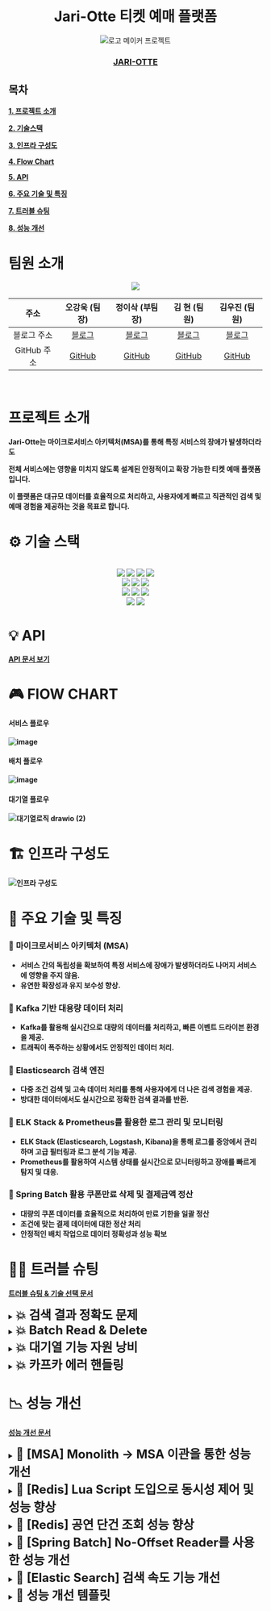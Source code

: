 <div align="center">
  
# Jari-Otte 티켓 예매 플랫폼
![로고 메이커 프로젝트](https://github.com/user-attachments/assets/1d90f74c-168a-4686-a5a7-553d2ea7c46c)<br>
### <Strong>[JARI-OTTE](https://www.jariotte.store/)<Strong>
</div>


## 목차

[1. 프로젝트 소개](#프로젝트-소개)

[2. 기술스택](#-기술-스택)

[3. 인프라 구성도](#-인프라-구성도)

[4. Flow Chart](#-FLOW-CHART)

[5. API](#-api)

[6. 주요 기술 및 특징](#-주요-기술-및-특징)

[7. 트러블 슈팅](#-트러블-슈팅)

[8. 성능 개선](#-성능-개선)

# 팀원 소개
<div align=center> 
<img src="https://github.com/user-attachments/assets/fc09bfec-299e-48ec-8a26-65dd89abdbfd">
</div>

<div align=center> 
  
| 주소       | 오강욱 (팀장)                 | 정이삭 (부팀장)                 | 김 현 (팀원)                  | 김우진 (팀원)                 |
|:------------:|:-----------------------------:|:-----------------------------:|:-----------------------------:|:-----------------------------:|
| 블로그 주소      | [블로그](https://velog.io/@kanguk_o/posts) | [블로그](https://velog.io/@isdev7057/posts) | [블로그](https://hyun-my-it-blog.tistory.com/) | [블로그](https://velog.io/@boom3652/posts) |
| GitHub 주소     | [GitHub](https://github.com/KangWookOh) | [GitHub](https://github.com/golden-hamster) | [GitHub](https://github.com/ican0422) | [GitHub](https://github.com/Woojin1123) |

</div>
<Br>

# 프로젝트 소개
Jari-Otte는 <Strong>마이크로서비스 아키텍처(MSA)</Strong>를 통해 특정 서비스의 장애가 발생하더라도

전체 서비스에는 영향을 미치지 않도록 설계된 안정적이고 확장 가능한 티켓 예매 플랫폼입니다.

이 플랫폼은 대규모 데이터를 효율적으로 처리하고, 사용자에게 빠르고 직관적인 검색 및 예매 경험을 제공하는 것을 목표로 합니다.

# ⚙ 기술 스택

<div align=center> 


  <br>
  <img src="https://img.shields.io/badge/springboot-6DB33F?style=for-the-badge&logo=spring&logoColor=white"> 
  <img src="https://img.shields.io/badge/mysql-4479A1?style=for-the-badge&logo=mysql&logoColor=white"> 
  <img src="https://img.shields.io/badge/spring security-6DB33F?style=for-the-badge&logo=springsecurity&logoColor=white"> 
  <img src="https://img.shields.io/badge/redis-FF4438?style=for-the-badge&logo=redis&logoColor=white"> 
  <br>



  <img src="https://img.shields.io/badge/elasticsearch-005571?style=for-the-badge&logo=elasticsearch&logoColor=white">
  <img src="https://img.shields.io/badge/ELK-005571?style=for-the-badge&logo=elasticstack&logoColor=white">
  <img src="https://img.shields.io/badge/KAFKA-231F20?style=for-the-badge&logo=apachekafka&logoColor=white">
  <br>

  <img src="https://img.shields.io/badge/amazon s3-569A31?style=for-the-badge&logo=amazons3&logoColor=black"> 
  <img src="https://img.shields.io/badge/amazonaws-232F3E?style=for-the-badge&logo=amazonaws&logoColor=white"> 
  <img src="https://img.shields.io/badge/amazon ecs-FF9900?style=for-the-badge&logo=amazonecs&logoColor=white">
  <br>

  <img src="https://img.shields.io/badge/github-181717?style=for-the-badge&logo=github&logoColor=white">
  <img src="https://img.shields.io/badge/git-F05032?style=for-the-badge&logo=git&logoColor=white">
  <br>
</div>

# 💡 API
[API 문서 보기](https://documenter.getpostman.com/view/37572363/2sAYBSjDDo)

# 🎮 FlOW CHART
<h4>서비스 플로우</h4>

![image](https://github.com/user-attachments/assets/c46525e9-bc86-4c46-9d31-65c3d7c4cdb8)

<h4>배치 플로우</h4>

![image](https://github.com/user-attachments/assets/de1c6a2f-2c8c-494f-b55a-5103fbd4267c)

<h4>대기열 플로우</h4>

![대기열로직 drawio (2)](https://github.com/user-attachments/assets/6c278085-1464-4812-881f-f66e7f9c7a4f)



# 🏗 인프라 구성도
![인프라 구성도](https://github.com/user-attachments/assets/a90ce3a1-2b68-4c86-bdf6-3b7c2558fbf6)

# 🚀 주요 기술 및 특징
### 🍕 __마이크로서비스 아키텍처 (MSA)__
   - 서비스 간의 독립성을 확보하여 특정 서비스에 장애가 발생하더라도 나머지 서비스에 영향을 주지 않음.
   - 유연한 확장성과 유지 보수성 향상.

### 🍕 __Kafka 기반 대용량 데이터 처리__
   - Kafka를 활용해 실시간으로 대량의 데이터를 처리하고, 빠른 이벤트 드라이븐 환경을 제공.
   - 트래픽이 폭주하는 상황에서도 안정적인 데이터 처리.

### 🍕 __Elasticsearch 검색 엔진__
   - 다중 조건 검색 및 고속 데이터 처리를 통해 사용자에게 더 나은 검색 경험을 제공.
   - 방대한 데이터에서도 실시간으로 정확한 검색 결과를 반환.

### 🍕 __ELK Stack & Prometheus를 활용한 로그 관리 및 모니터링__
   - ELK Stack (Elasticsearch, Logstash, Kibana)을 통해 로그를 중앙에서 관리하며 고급 필터링과 로그 분석 기능 제공.
   - Prometheus를 활용하여 시스템 상태를 실시간으로 모니터링하고 장애를 빠르게 탐지 및 대응.
### 🍕 Spring Batch 활용 쿠폰만료 삭제 및 결제금액 정산

- 대량의 쿠폰 데이터를 효율적으로 처리하여 만료 기한을 일괄 정산
- 조건에 맞는 결제 데이터에 대한 정산 처리
- 안정적인 배치 작업으로 데이터 정확성과 성능 확보

# 👩‍💻 트러블 슈팅
[트러블 슈팅 & 기술 선택 문서](https://abalone-kicker-cfb.notion.site/bb89be9bc05b4618b46725fb2addce71?pvs=4)

<details> 
   <summary><font size=5>💥 검색 결과 정확도 문제</font></summary>
  
  ### 📌 요약
  - 검색 쿼리의 정확도를 높이기 위해 Elasticsearch에서 띄어쓰기 문제, 복합어 처리, 최소 Score 설정 등의 문제를 해결
  - 사용자가 의도한 검색어에 대해 정확한 결과를 반환하도록 최적화
  
  ### 📌배경
  - 사용자가 검색어를 입력할 때 띄어쓰기 없이 작성하거나 복합어 형태로 작성하는 경우가 많음
  - Elasticsearch는 기본 설정에서는 이러한 입력을 제대로 처리하지 못하므로, 결과 정확도와 성능을 개선할 필요가 있었음

  ### 🚨문제점 
  **검색 결과가 사용자의 의도와 맞지 않음**
  - 띄어쓰기가 없는 경우("여름공연" vs "여름 공연") Elasticsearch가 정확한 결과를 반환하지 못함.
  - 복합어("여름공연")와 분리된 단어("여름", "공연")를 모두 처리하지 못함.
    
  ![띄어쓰기 없는 경우 미 반환](https://github.com/user-attachments/assets/3c15641c-7400-4710-870a-a4e0becfdbc2)
    
  **검색 쿼리의 스코어링 문제**
  - Score 값이 낮거나 0으로 설정된 데이터가 검색 결과에 포함되거나 제외됨.
    
  ![스코어링 문제](https://github.com/user-attachments/assets/39cb710a-2073-4fa3-ad00-52b228001270)
    
  ### 🔧성능 개선 
  **최소 Score 설정**
  - minScore를 0.3으로 설정하여 낮은 점수의 결과를 제거.
  - 사용자 의도에 가까운 검색 결과만 반환.
    
  ![minScore 적용](https://github.com/user-attachments/assets/d62bdbf9-4e9f-4993-a141-c77e296ce2d3)

    
  **복합어와 띄어쓰기 처리**
  - Nori Tokenizer를 decompound_mode: mixed로 설정하여 복합어("여름공연")를 분리된 형태("여름", "공연")로 처리.
  - 띄어쓰기 없는 단어도 분석하여 검색이 가능하도록 설정.
    
  ![스크린샷 2024-11-22 002610](https://github.com/user-attachments/assets/73e23923-0a15-40d5-9eae-cf6c8d128adc)
  
  ![스크린샷 2024-11-21 222718](https://github.com/user-attachments/assets/0232db78-a27f-4156-9ba6-1962c89d5606)
  
  ![스크린샷 2024-11-21 222858](https://github.com/user-attachments/assets/31a983b0-e3fd-456e-b6c0-1e75914af6ce)
  
  ![Nori Tokenizer](https://github.com/user-attachments/assets/6e058fd4-0e40-447d-a955-eda325ce010f)

  ### 🔧결과
  **스코어링 도입 결과**
  ![스크린샷 2024-11-18 104432](https://github.com/user-attachments/assets/36ecf6a1-750a-4312-8843-5d9bac3ff5c3)

  **띄어쓰기 없이 검색한 결과**
  ![스크린샷 2024-11-20 065812](https://github.com/user-attachments/assets/174a50a1-5925-4662-9a76-a1f195eb327a)

</details>
<details> <summary><font size=5>💥 Batch Read & Delete </font></summary>
  
### 📌 요약
Spring Batch 실행 중 데이터 손실 문제 발생. 특정 Step에서 Read Data가 절반으로 감소하여 원인 분석 후 해결 방안을 적용함.


### 📌 배경
Spring Batch에서 Read & Delete 방식으로 데이터를 처리하는 동안 결과 값이 일치하지 않는 문제가 발생했습니다.

배치 메타테이블을 확인한 결과, 특정 Step에서 Read Data가 절반으로 감소된 것을 확인했습니다.

배치 실패를 의심하고 재시도했으나, 동일한 문제가 발생했습니다. 결과 상태는 Completed였기에 추가적으로 코드와 실행 방식을 검토했습니다.

문제는 특정 Step에서 Chunk 단위로 데이터를 Read & Write 후 삭제하는 과정에서 발생했습니다.

Spring Batch의 ItemPagingReader는 데이터를 페이지 단위로 읽어오는데, 아래와 같은 흐름이 문제의 원인이었습니다:

첫 번째로 읽어온 데이터를 처리하고 삭제한 후, 다음 Chunk로 넘어감.
이 과정에서 Page 0번 데이터가 갱신되어, ItemReader는 다음 페이지인 201~300 데이터를 읽어옴.
결과적으로 배치 실행 중 전체 데이터의 절반만 처리되고, 나머지는 누락됨.

### 🚨 문제점
Spring Batch에서 ItemPagingReader 사용 시:

데이터 삭제 후 다시 페이지를 읽을 경우, Page 0번 데이터가 변경됨.
데이터의 누락 문제로 인해 Read Data와 Write Data가 불일치.

### 🔧 성능 개선
이 문제를 해결하기 위해 다음과 같은 방법을 검토했습니다:

1️⃣ ItemReader를 항상 0번째 페이지로 고정하는 방식 적용

데이터 삭제 후에도 항상 0번째 페이지를 기준으로 데이터를 읽음.
수정된 데이터의 영향을 받지 않음.
단점: 페이징 처리가 고정되므로 성능이 저하될 가능성이 있음.

2️⃣ CursorReader 사용

DB 커넥션을 유지하며 처음 조회한 결과를 고정하고 데이터를 순차적으로 처리.
수정된 데이터의 영향을 받지 않는다는 장점이 있음.
단점: DB Connection Timeout 문제가 발생할 수 있음.
현재 해결 방법:
CursorReader는 Coupon 서비스에 API 요청을 보내 데이터를 받아오는 구조에서는 적합하지 않다고 판단했습니다.
따라서, 항상 0번째 페이지를 읽도록 ItemReader를 수정하여 문제를 해결했습니다.

### ✅ 추가 고려 사항(선택)
데이터 볼륨이 증가할 경우 CursorReader 적용 방안 검토 필요.
DB Connection Timeout 문제를 방지하기 위해 Connection Pool 또는 Batch 처리 시간을 줄이는 방식의 추가 최적화 고려.
데이터 처리 로직과 Batch Step 간의 의존성을 줄여 더 안정적인 실행 구조 마련.
</details>

<details> <summary><font size=5>💥 대기열 기능 자원 낭비 </font></summary>

### 📌 요약
공연별 대기열 처리를 위해 SingleThreadScheduledExecutor를 사용하던 기존 방식에서, 요청마다 새로운 스레드풀이 생성되어 자원 낭비 문제가 발생함. 이를 해결하기 위해 공용 스레드 풀을 활용한 방식으로 전환하여 효율성을 개선함.

### 📌 배경
대기열 진행 처리를 구현할 때, 각 공연 ID마다 독립적인 대기열 처리를 보장하기 위해 SingleThreadScheduledExecutor를 사용했습니다.
이를 통해 공연별로 별도의 스레드를 생성하여 대기열 처리를 실행하도록 설계했습니다.

운영 중 로그 분석 결과, 공연 요청마다 새로운 스레드풀이 생성되고 있었음을 확인했습니다.
이로 인해 다음과 같은 문제가 발생했습니다:

자원 낭비: 요청당 스레드풀이 생성되면서 메모리와 CPU 사용량 증가.
컨텍스트 스위칭 비용 증가: 다수의 스레드풀이 독립적으로 동작하면서 스케줄링 비용이 커짐.

### 🚨 문제점
SingleThreadScheduledExecutor 사용의 한계:
요청마다 개별적인 스레드풀 생성으로 리소스 낭비 및 처리 효율성 저하.
스레드 관리 부족으로 인해 성능 이슈가 발생할 가능성 증가.

### 🔧 성능 개선
해결 방안으로 공용 스레드 풀을 사용하는 방식으로 전환했습니다.
Executors.newScheduledThreadPool() 메서드를 활용하여 미리 정의된 스레드 수를 가진 공용 스레드 풀을 생성하였습니다.
이를 통해:

요청마다 새로운 스레드풀이 생성되지 않음.
미리 생성된 스레드를 재사용하여 자원 낭비를 줄임.
스레드풀이 중앙에서 관리되면서 컨텍스트 스위칭 비용 감소.

### ✅ 추가 고려 사항(선택)
스레드 풀 크기 최적화: 예상되는 공연 요청량에 따라 적절한 스레드 수를 설정.
스레드 풀 모니터링 도구 도입: 스레드 풀의 상태를 지속적으로 모니터링하여 병목현상 방지.
작업 큐 관리: 대기열 작업이 증가할 경우 큐의 크기와 처리 우선순위를 최적화.
장기적으로, Reactive Programming 도입 검토로 비동기 처리 효율성 개선.
</details>

<details> <summary><font size=5>💥 카프카 에러 핸들링 </font></summary>

### 📌 요약
Kafka 이벤트 발행 및 소비 과정에서 발생하는 장애를 CompletableFuture와 DefaultErrorHandler를 활용하여 안정적으로 처리했습니다. 장애 발생 시 Slack 알림을 통해 신속히 대응하며, 데이터 정합성을 유지하는 신뢰성 높은 시스템을 구축했습니다.

![image](https://github.com/user-attachments/assets/613ae270-5dee-41d9-a12e-7deb624876a7)


### 📌 배경
Kafka를 활용해 이벤트를 발행 및 소비하는 시스템을 운영 중, 장애가 발생했을 때:

이벤트 발행 실패 또는 소비 실패로 인해 데이터 정합성 문제가 발생.
장애 원인을 발견하고 대응하는 데 시간이 소요되는 문제가 있었습니다.
운영 환경에서는 장애 상황에서도:

빠르게 문제를 인지하여 대응해야 하며,
데이터의 정합성을 유지하는 것이 필수적이었습니다.

### 🚨 문제점
Kafka 이벤트 발행/소비 실패 시:
장애가 발생했을 때 로그만 남고, 실시간 알림이 없어 대응이 지연됨.
소비 실패로 인해 메시지가 누락되거나 데이터 정합성이 깨질 위험이 있음.
장애 처리 코드의 복잡성으로 인해 시스템의 신뢰성이 저하됨.

### 🔧 성능 개선
문제를 해결하기 위해 다음과 같은 방식을 적용했습니다:

1️⃣ CompletableFuture를 활용한 비동기 처리

이벤트 발행 및 소비 과정을 CompletableFuture로 처리.
성공 및 실패에 따라 후속 작업을 분기 처리하여 안정적인 흐름 보장.

2️⃣ DefaultErrorHandler를 활용한 장애 관리

Kafka 소비 실패 시 DefaultErrorHandler를 설정하여, 재시도 및 복구 로직을 구현.
장애 발생 시 Slack 알림을 통해 실시간 대응 체계 마련.
3️⃣ 데이터 정합성 유지

이벤트 발행 실패 시 재시도를 포함한 복구 로직 적용.
소비 실패 메시지를 DLQ(Dead Letter Queue)로 이동하여 데이터 누락 방지.

### ✅ 추가 고려 사항(선택)
모니터링 강화: Kafka의 이벤트 발행/소비 상태를 실시간으로 모니터링하는 대시보드 구축.
DLQ 처리 자동화: Dead Letter Queue에 쌓인 메시지의 복구 및 재처리 자동화.
테스트 및 검증 강화: 장애 처리 로직에 대한 스트레스 테스트로 시스템 안정성 검증.
비동기 로직 최적화: CompletableFuture의 조합으로 작업 병렬 처리 최적화.

</details>

# 📉 성능 개선
[성능 개선 문서](https://abalone-kicker-cfb.notion.site/131aebc7cf8780e9a5c7d85b79c93ffc?pvs=4)

<details> 
   <summary><font size=5>🍕 [MSA] Monolith -> MSA 이관을 통한 성능 개선</font></summary>
  
  ### 📌 요약
### [Before]
![image](https://github.com/user-attachments/assets/9b6a1702-95c1-4a9e-bab1-7b3bc736c6c6)
### [AFTER]
![image](https://github.com/user-attachments/assets/1f182364-bcf0-4e97-a53d-740b3cb97629)

  ### 🚨문제점

  ### ☀️해결 방안 

  ### 🔧성능 개선 
</details>

<details> 
    <summary><font size=5>🍕 [Redis] Lua Script 도입으로 동시성 제어 및 성능 향상</font></summary>

### 📌 요약
### 1. Before - 분산 락
  
<img src="https://github.com/user-attachments/assets/20f3773b-0af9-4f76-85f5-8fea0c3837a7" >

### 2. After - Lua Script
  
<img src = "https://github.com/user-attachments/assets/73b75348-1977-4646-a84b-bedf6d5832dc" >

### 성능비교
 
  <img src = https://github.com/user-attachments/assets/38ad2cc8-b2f7-4ab6-82d9-1371a1b9ff6f  height="300">
  
### 응답 속도 평균 40~50% 향상   /  처리량 약 55% 증가
  
### 🚨문제점

대용량 트래픽이 몰릴 것으로 예상되는 공연 티켓팅 서비스 프로젝트의 좌석 예매를 구현하는 중에 **동시성 문제**를 신경 써야 했습니다.<br>
거의 동시에 여러 사람이 같은 좌석을 예매할 때 **한 사람만 성공**하고 나머지 요청에는 **예외를 반환**해야 합니다.<br>

### ☀️해결 방안

### DB 락

DB 자체의 락을 활용해서 동시성을 제어하는 방식입니다. 구현이 간단하고 일관성을 보장합니다. 하지만 대규모 트래픽이 발생하면 **수평적으로 확장하기 힘든 DB에 큰 부하**를 주게 됩니다. 그리고 다중 트랜잭션에서 서로가 서로의 락을 기다리는 **데드락**이 발생할 수 있습니다.

### Redis 분산락

Redis에 저장된 특정 키를 사용하여 락을 구현하는 방식입니다. 여러 인스턴스의 서비스가 동시에 특정 좌석을 예매할 때, **Redis 분산락**을 이용해 여러 인스턴스에서 동시에 같은 좌석을 예매하지 못하게 합니다.

Redis를 사용하기 때문에 여러 서버에서 동시에 동작하는 분산 환경에서 유용합니다. 하지만 **락을 얻고 해제하는 과정에서 시간이 소요되기 때문에 Lua script를 사용하는 것에 비해 느릴 수 있습니다.**

그리고 **락의 범위와 트랜잭션의 범위를 잘 조율해야 합니다.** 락의 해제 시점이 트랜잭션의 커밋 시점보다 빠를 경우 동시성 문제가 발생할 수 있습니다. 그렇다고 락의 범위를 너무 크게 하면 락 해제까지 걸리는 시간도 길어지기에 조심해야 합니다.

### 락 없이 Redis Lua script로 원자적 처리

만약 **Lua script를 사용하지 않고 그냥 Redis 각각의 명령만 락 없이 사용한다면** 동시성 문제가 발생할 수 있습니다.

예를 들어서:

1. **Redis에서 좌석 상태를 조회**
2. **Redis에서 좌석 상태를 변경**

위와 같은 작업을 할 때 Redis는 싱글 스레드로 동작하지만 이처럼 명령이 여러 개로 분리되는 경우 **동시성 문제가 발생**할 수 있습니다.

하지만 **Lua script는 싱글 스레드로 동작하는 Redis 서버 내에서 한 번에 묶여서 실행되기 때문에 원자성을 보장합니다.**

좌석의 상태를 조회하고 상태를 변경하는 행위를 스크립트로 묶어서 원자적으로 처리하기 때문에 동시성 제어를 할 수 있게 된 것입니다.

- **Redis에서 한 번에 좌석 상태 조회 & 좌석 상태 변경**

그리고 **락을 사용하지 않기 때문에 동시간대에 처리할 수 있는 트래픽의 수도 늘어납니다.** <br>




### 🔧성능 개선

고민을 거듭한 끝에 저는 좌석 예매 기능에 **락 없이 Redis Lua script를 사용하기로 결정했습니다.**

- **원자성 보장**
- **빠른 속도**

그리고 자료형은 Redis에 `예매 가능한 좌석 id`만 들어가기 때문에 조회와 삭제의 시간복잡도가 O(1)로 매우 빠른 **`Set` 자료형**을 사용하기로 했습니다.

  </details>
      <div>
</div>

<details>
<summary><font size=5>🍕 [Redis] 공연 단건 조회 성능 향상</font></summary>

### 📌 요약

공연정보와 잔여 좌석수를 함께 조회하지 않고 공연 정보는 캐시, 잔여 좌석 수는 Redis 에서 실시간으로 조회하게 해서 81.43%의 성능 향상을 달성했습니다.

### 🚨문제점

공연 정보와 잔여 좌석 수를 함께 조회할 때는 자주 변하는 값이면서 정확해야 하는 잔여 좌석 수 때문에 캐싱이 비효율적이었습니다.

### ☀️해결 방안

공연 정보의 조회와 잔여 좌석수의 조회를 별도로 분리했습니다.

### 🔧성능 개선

### [BEFORE] - 공연정보와 잔여 좌석 수를 함께 조회
![image (4)](https://github.com/user-attachments/assets/070de891-e0f8-4705-8f72-b6b3cee639ae)


### [AFTER] - 공연정보와 잔여 좌석 수를 별도 조회
![image (5)](https://github.com/user-attachments/assets/78096c22-eda2-4b10-837b-0faf43c395aa)


### 성능 향상: 81.43%
![output (2) (1)](https://github.com/user-attachments/assets/b5022402-eaf6-4c11-8736-3dfbf1230d59)



</details>

<details> 
    <summary><font size=5>🍕 [Spring Batch] No-Offset Reader를 사용한 성능 개선</font></summary>
<div>
  
### 📌 요약

- ItemReader를 No-Offset ItemReader로 변경
- ItemProcessor에서 발생하는 과도한 Api 통신 해결
- #### 수행시간 1시간 12분 → 14분 5배 감소
  
- #### 성능 개선율 약 80%
<img src="https://github.com/user-attachments/assets/fd4d1b50-ff50-48e4-b698-2e6e5c14c021" width="500">
<img src = "https://github.com/user-attachments/assets/0273fd56-0e5e-40d1-a8c8-83cf26c040b2" width="500">

  
### 🚨문제점

- <strong>27만건의 결제 데이터에 대해 CHUNK_SIZE 100 으로 수행</strong>
- <strong>27만건의 상대적으로 적은 데이터임에도 1시간 12분으로 오래걸림</strong>

### ☀️해결 방안

1. **ItemReader의 Offset 조회 방식**
  - Offset 기반 쿼리는 **OFFSET만큼의 데이터를 읽고 무시**한 후 결과를 반환.
  - 데이터가 많아질수록 **불필요한 읽기 작업**이 증가해 성능 저하.
   
-> **Offset을 사용하지 않는 No-Offset Reader로 교체**

2. **ItemWriter의 JPA saveAll**
  - **Chunk_size**만큼 반복적으로 **INSERT** 쿼리를 실행.
  - 개별 INSERT 쿼리가 많아 대량 쓰기 작업에서 비효율적.

-> **Jdbc batch Insert 사용**
**3 .  Processor의 Feign통신**

- ItemReader의 경우 read()메서드를 통해 데이터를 한건씩 반환.
- Processor에서 네트워크 통신을 진행할 경우 모든 데이터에 대해 네트워크 통신으로 인해 응답시간*데이터 개수 만큼의 처리시간 발생

-> **Api통신을 Processor가 아닌 Writer에서 수행**
### 🔧성능 개선

1. **Offset 대신 ID 기반 조회**
  - Offset 조회 대신, Primary Key (ID)를 기준으로 조건 조회.
  - 이전 페이지의 **최대 ID**를 기억하고 `WHERE id > ? LIMIT ?` 형태로 데이터를 읽음.
  - **불필요한 읽기 제거**로 조회 성능 대폭 개선.

    ```java
    //Redis에 이전에 조회한 ID 저장
    redisTemplate.opsForValue().set(OFFSET_KEY, "0", 60000, TimeUnit.MILLISECONDS);
    // QueryDsl Id를 기준으로 조회하도록 수
     List<PaymentResponseDto> results = queryFactory
                    .select(Projections.constructor(
                            PaymentResponseDto.class,
                            payment.id,
                            payment.settlementStatus,
                            payment.payStatus,
                            payment.amount,
                            payment.reservation.concertId))
                    .from(payment)
                    .where(
                            payment.settlementStatus.eq(settlementStatus),
                            payment.payStatus.eq(payStatus),
                            payment.paidAt.before(before),
                            payment.id.gt(currentOffset))
                    .orderBy(payment.id.asc())
                    .limit(chunk)
                    .fetch();
    ```

2. **JdbcTemplate로 대량 INSERT 처리**
  - JPA 대신 **JdbcTemplate**를 활용하여 **Batch Insert** 구현.
  - 하나의 쿼리로 여러 Row를 처리해 데이터 쓰기 성능 최적화.

    ```java
    
    jdbcTemplate.batchUpdate(
        "INSERT INTO table_name (col1, col2) VALUES (?, ?)",
        new BatchPreparedStatementSetter() {
            @Override
            public void setValues(PreparedStatement ps, int i) throws SQLException {
                ps.setString(1, dataList.get(i).getCol1());
                ps.setString(2, dataList.get(i).getCol2());
            }
    
            @Override
            public int getBatchSize() {
                return dataList.size();
            }
        });
    ```

3. **Processor → Writer로 이관**
  - Writer에서 아래 코드를 통해 concertId에 대한 hostId를 가져오도록 변경

    ```java
    //Writer
    ResponseEntity<ConcertHostResponseDto> concertResponse = concertClient.findHostIdsByConcertIds(requestDto);
    log.info("콘서트 feign 응답코드 : {}", concertResponse.getStatusCode());
    Map<String, Long> hostIds = concertResponse.getBody().getResult();
    ```
</div>
</details>


<details> 
   <summary><font size=5>🍕 [Elastic Search] 검색 속도 기능 개선</font></summary>
  
  ![약 89.84% 개선)](https://github.com/user-attachments/assets/81e5bc2a-69a5-46bc-8e99-575ce7bddd48)

  ### 📌 요약
  쿼리 최적화를 통해서 검색 속도 기능 약 89.84% 개선
  
### 🚨문제점
- **WildcardQuery로 인한 성능 저하**
  - WildcardQuery는 전체 문서 스캔(Full Table Scan)을 유발하여 검색 속도가 매우 느려짐.
  - 특히, query 형태의 쿼리는 대량 데이터에서 병목현상을 발생시킴.
- **WildcardQuery로 인한 성능 저하**
  - 필터 조건이 should 조건 아래 위치하여 후처리 단계에서 필터가 실행됨.
  - 결과적으로 불필요한 문서들이 검색되고, 리소스 낭비가 심각하게 발생.

### ☀️해결 방안 
  
**WildcardQuery 제거**
  - WildcardQuery를 삭제하고, 효율적인 Nori 분석기를 사용하여 띄어쓰기와 복합어 처리가 가능하도록 개선.
  - WildcardQuery 없이도 높은 검색 정확도를 유지하도록 새로운 쿼리 방식 적용.
**필터 선처리로 위치 변경**
  - 필터 조건을 should가 아닌 filter의 상단으로 이동.
  - 필터링을 검색의 선처리 단계에서 수행하여 불필요한 문서를 미리 제거.<br>

### 🔧성능 개선 

**사용자 경험**
  - 빠른 응답 속도로 검색 서비스 품질이 향상되어 사용자 만족도 증가.

**응답 속도**
  - 기존: 검색에 433ms 소요.
  ![개선 전](https://github.com/user-attachments/assets/cc775507-a073-445d-b147-02a99258be8f)
  - 개선 후: 검색 속도 44ms로 약 89.84% 개선
  ![개선 후](https://github.com/user-attachments/assets/2e494b5a-d3d1-4ec4-a5f7-7b5b85ab7cdc)

**변경 전 쿼리 코드**
```java
public static BoolQuery createConcertSearchQuery(String query, LocalDate startDate, LocalDate endDate) {
        // 다중 필드 검색, 오타 허용
        // title과 artists 필드에서 검색어가 포함된 문서를 찾고, 오타도 허용합니다.
        MultiMatchQuery matchQueryWithFuzziness = MultiMatchQuery.of(m -> m
                .query(query)                                  // 사용자가 입력한 검색어
                .fields("title^2", "artists")   // 검색할 필드 목록 (title과 artists), title에 가중치 2배 부여
                .fuzziness("AUTO")                      // 오타를 허용하여 유사한 검색어도 매칭
                .operator(Operator.Or)                        // 모든 검색어를 포함할 필요 없이 하나만 포함해도 매칭
        );

        // phrase_prefix
        // 검색어가 입력된 단어의 앞부분만 맞아도 매칭되도록 설정
        // 검색어의 접두사에 맞는 문서도 검색
        MultiMatchQuery matchQueryWithPhrasePrefix = MultiMatchQuery.of(m -> m
                .query(query)                                   // 사용자가 입력한 검색어
                .fields("title^2", "artists")    // 검색할 필드 목록 (title과 artists), title에 가중치 2배 부여
                .type(TextQueryType.PhrasePrefix)               // phrase_prefix 타입으로 설정하여 접두사 일치 허용
        );

        // Wildcard Query 추가: artists 필드에 대해 중간에 포함된 텍스트도 매칭
        WildcardQuery wildcardQuery = WildcardQuery.of(w -> w
                .field("artists")
                .value("*" + query + "*")  // 검색어가 포함된 부분 일치 허용
        );

        // BoolQuery에 추가할 필터 리스트 생성
        List<Query> filters = new ArrayList<>();

        // 날짜 필터 추가 (startDate와 endDate가 모두 존재할 경우에만 필터 적용)
        if (startDate != null && endDate != null) {
            // 시작일과 종료일을 UTC 시간의 ISO-8601 문자열로 변환
            String startDateTime = startDate.atStartOfDay().toInstant(ZoneOffset.UTC).toString();
            String endDateTime = endDate.atTime(23, 59, 59).toInstant(ZoneOffset.UTC).toString();

            // DateRangeQuery 생성
            DateRangeQuery dateRangeQuery = new DateRangeQuery.Builder()
                    .field("startDate")        // 필드 지정
                    .gte(startDateTime)              // 시작 시간
                    .lte(endDateTime)                // 종료 시간
                    .build();

            // RangeQuery 생성 및 DateRangeQuery 추가
            RangeQuery rangeQuery = new RangeQuery.Builder()
                    .date(dateRangeQuery)      // DateRangeQuery를 RangeQuery에 추가
                    .build();

            // Query.Builder를 사용하여 RangeQuery 추가
            Query rangeQueryWrapper = new Query.Builder()
                    .range(rangeQuery)
                    .build();

            // 필터 리스트에 추가
            filters.add(rangeQueryWrapper);
        }
        // 삭제 여부 필터 추가 (deleted가 false인 문서만 반환)
        TermQuery deletedFilter = TermQuery.of(t -> t
                .field("deleted")
                .value(false) // deleted가 false인 문서만 포함
        );
        filters.add(new Query.Builder().term(deletedFilter).build());

        return BoolQuery.of(b -> b
                .should(Query.of(q -> q.multiMatch(matchQueryWithFuzziness)))        // 첫 번째 쿼리: 오타 허용
                .should(Query.of(q -> q.multiMatch(matchQueryWithPhrasePrefix)))    // 두 번째 쿼리: 접두사 일치
                .should(Query.of(q -> q.wildcard(wildcardQuery)))                   // Wildcard 쿼리 추가
                .filter(filters)                                                    // 필터 조건 추가 (필터가 있을 경우에만 적용)
        );
    }
```

**변경 후 쿼리 코드**
```java
public static BoolQuery createConcertSearchQuery(String query, LocalDate startDate, LocalDate endDate) {
        // 다중 필드 검색, 오타 허용
        // title과 artists 필드에서 검색어가 포함된 문서를 찾고, 오타도 허용합니다.
        MultiMatchQuery matchQueryWithFuzziness = MultiMatchQuery.of(m -> m
                .query(query)                                  // 사용자가 입력한 검색어
                .fields("title^2", "artists")   // 검색할 필드 목록 (title과 artists), title에 가중치 2배 부여
                .fuzziness("AUTO")                      // 오타를 허용하여 유사한 검색어도 매칭
                .operator(Operator.Or)                        // 모든 검색어를 포함할 필요 없이 하나만 포함해도 매칭
        );

        // phrase_prefix
        // 검색어가 입력된 단어의 앞부분만 맞아도 매칭되도록 설정
        // 검색어의 접두사에 맞는 문서도 검색
        MultiMatchQuery matchQueryWithPhrasePrefix = MultiMatchQuery.of(m -> m
                .query(query)                                   // 사용자가 입력한 검색어
                .fields("title^2", "artists")    // 검색할 필드 목록 (title과 artists), title에 가중치 2배 부여
                .type(TextQueryType.PhrasePrefix)               // phrase_prefix 타입으로 설정하여 접두사 일치 허용
        );

        // BoolQuery에 추가할 필터 리스트 생성
        List<Query> filters = new ArrayList<>();

        // 날짜 필터 추가 (startDate와 endDate가 모두 존재할 경우에만 필터 적용)
        if (startDate != null && endDate != null) {
            // 시작일과 종료일을 UTC 시간의 ISO-8601 문자열로 변환
            String startDateTime = startDate.atStartOfDay().toInstant(ZoneOffset.UTC).toString();
            String endDateTime = endDate.atTime(23, 59, 59).toInstant(ZoneOffset.UTC).toString();

            // DateRangeQuery 생성
            DateRangeQuery dateRangeQuery = new DateRangeQuery.Builder()
                    .field("startDate")        // 필드 지정
                    .gte(startDateTime)              // 시작 시간
                    .lte(endDateTime)                // 종료 시간
                    .build();

            // RangeQuery 생성 및 DateRangeQuery 추가
            RangeQuery rangeQuery = new RangeQuery.Builder()
                    .date(dateRangeQuery)      // DateRangeQuery를 RangeQuery에 추가
                    .build();

            // Query.Builder를 사용하여 RangeQuery 추가
            Query rangeQueryWrapper = new Query.Builder()
                    .range(rangeQuery)
                    .build();

            // 필터 리스트에 추가
            filters.add(rangeQueryWrapper);
        }
        // 삭제 여부 필터 추가 (deleted가 false인 문서만 반환)
        TermQuery deletedFilter = TermQuery.of(t -> t
                .field("deleted")
                .value(false) // deleted가 false인 문서만 포함
        );
        filters.add(new Query.Builder().term(deletedFilter).build());

        return BoolQuery.of(b -> b
                .filter(filters)                                                    // 필터 조건 추가 (필터가 있을 경우에만 적용)
                .should(Query.of(q -> q.multiMatch(matchQueryWithFuzziness)))        // 첫 번째 쿼리: 오타 허용
                .should(Query.of(q -> q.multiMatch(matchQueryWithPhrasePrefix)))    // 두 번째 쿼리: 접두사 일치
        );
    }
```

**성능 개선 결과**

| **항목**               | **기존 성능** | **개선 후 성능** | **개선 효과**            |
|------------------------|---------------|------------------|--------------------------|
| **응답 속도**          | 433ms         | 44ms             | 약 **90% 개선**          |
| **리소스 소비**        | 높음          | 감소             | 불필요한 리소스 제거      |
| **검색 정확도**        | 낮음          | 높음             | Wildcard 없이도 검색 가능 |
| **사용자 요청 처리량** | 제한적        | 증가             | 동시 요청 처리 가능       |


### 추가 고려 사항 ✅

- **인덱스 무중단 배포**: 새로운 매핑이나 설정 변경 시, 별도의 임시 인덱스를 생성하고 데이터 리인덱싱을 수행하여 서비스 중단 없이 배포를 완료.
- **데이터 인덱스 최적화**: 데이터 크기와 요청 패턴에 맞는 Shard와 Replica 수를 설정하고, 불필요한 필드를 최소화하여 저장 공간과 검색 속도 최적화.
- **클러스터 구성 관리**: 노드 역할 분리 및 확장(예: 데이터 노드, 마스터 노드 분리)로 안정성과 성능 향상.
- **쿼리 복잡도 관리**: 불필요한 쿼리 제거 및 필터와 조건의 적절한 사용으로 검색 성능 최적화.
- **모니터링과 로그 관리**: Kibana와 Slow Log를 활용하여 검색 요청 병목 지점 파악 및 성능 문제 사전 대응.

</details>

<details> 
   <summary><font size=5>🍕 성능 개선 템플릿</font></summary>
  
  ### 📌 요약
  
  ### 🚨문제점

  ### ☀️해결 방안 

  ### 🔧성능 개선 
</details>
